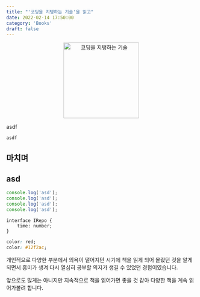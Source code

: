 ```yaml
---
title: "'코딩을 지탱하는 기술'을 읽고"
date: 2022-02-14 17:50:00
category: 'Books'
draft: false
---
```


<div align=center>

<img alt="코딩을 지탱하는 기술" src="https://user-images.githubusercontent.com/26461307/153852426-6b01d476-633e-4c45-bdf8-379e3a225473.jpg" width=200>

</div>

<p class="asd">asdf</p>

`asdf`

## 마치며

## asd

```js {1,3-4} showLineNumbers
console.log('asd');
console.log('asd');
console.log('asd');
console.log('asd');
```
```tsx {2} showLineNumbers
interface IRepo {
    time: number;
}
```

```css
color: red;
color: #12f2ac;
```

개인적으로 다양한 부분에서 의욕이 떨어지던 시기에 책을 읽게 되어 몰랐던 것을 알게되면서 흥미가 생겨 다시 열심히 공부할 의지가 생길 수 있었던 경험이였습니다.

앞으로도 많게는 아니지만 지속적으로 책을 읽어가면 좋을 것 같아 다양한 책을 계속 읽어가볼려 합니다.
